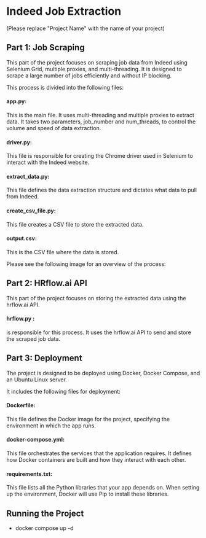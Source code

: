 # Indeed Job Extraction
(Please replace "Project Name" with the name of your project)

## Part 1: Job Scraping
This part of the project focuses on scraping job data from Indeed using Selenium Grid, multiple proxies, and multi-threading. It is designed to scrape a large number of jobs efficiently and without IP blocking.

This process is divided into the following files:

#### app.py: 

This is the main file. It uses multi-threading and multiple proxies to extract data. It takes two parameters, job_number and num_threads, to control the volume and speed of data extraction.

#### driver.py: 

This file is responsible for creating the Chrome driver used in Selenium to interact with the Indeed website.

#### extract_data.py: 

This file defines the data extraction structure and dictates what data to pull from Indeed.

#### create_csv_file.py: 

This file creates a CSV file to store the extracted data.

#### output.csv: 

This is the CSV file where the data is stored.

Please see the following image for an overview of the process:

## Part 2: HRflow.ai API
This part of the project focuses on storing the extracted data using the hrflow.ai API.

#### hrflow.py :

is responsible for this process. It uses the hrflow.ai API to send and store the scraped job data.

## Part 3: Deployment
The project is designed to be deployed using Docker, Docker Compose, and an Ubuntu Linux server.

It includes the following files for deployment:

#### Dockerfile: 

This file defines the Docker image for the project, specifying the environment in which the app runs.

#### docker-compose.yml: 

This file orchestrates the services that the application requires. It defines how Docker containers are built and how they interact with each other.

#### requirements.txt: 

This file lists all the Python libraries that your app depends on. When setting up the environment, Docker will use Pip to install these libraries.

## Running the Project

- docker compose up -d

